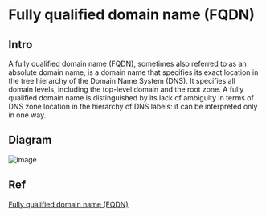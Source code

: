 # Fully qualified domain name (FQDN)
## Intro
A fully qualified domain name (FQDN), sometimes also referred to as an absolute domain name, is a domain name that specifies its exact location in the tree hierarchy of the Domain Name System (DNS). It specifies all domain levels, including the top-level domain and the root zone. A fully qualified domain name is distinguished by its lack of ambiguity in terms of DNS zone location in the hierarchy of DNS labels: it can be interpreted only in one way.

## Diagram
![image](https://github.com/user-attachments/assets/3695c578-954f-49c4-b47f-ece403377aee)

## Ref
[Fully qualified domain name (FQDN)](https://en.wikipedia.org/wiki/Fully_qualified_domain_name)
